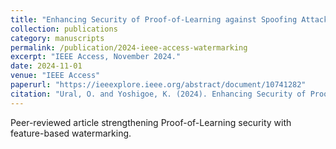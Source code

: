 ```yaml
---
title: "Enhancing Security of Proof-of-Learning against Spoofing Attacks using Feature-Based Model Watermarking"
collection: publications
category: manuscripts
permalink: /publication/2024-ieee-access-watermarking
excerpt: "IEEE Access, November 2024."
date: 2024-11-01
venue: "IEEE Access"
paperurl: "https://ieeexplore.ieee.org/abstract/document/10741282"
citation: "Ural, O. and Yoshigoe, K. (2024). Enhancing Security of Proof-of-Learning against Spoofing Attacks using Feature-Based Model Watermarking. IEEE Access. DOI: 10.1109/ACCESS.2024.3489776."
---
```


Peer-reviewed article strengthening Proof-of-Learning security with feature-based watermarking.
